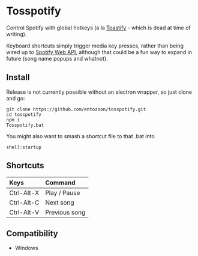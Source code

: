 # Tosspotify

Control Spotify with global hotkeys (a la [Toastify](https://github.com/aleab/toastify) - which is dead at time of writing).

Keyboard shortcuts simply trigger media key presses, rather than being wired up to [Spotify Web API](https://github.com/thelinmichael/spotify-web-api-node), although that could be a fun way to expand in future (song name popups and whatnot).

## Install

Release is not currently possible without an electron wrapper, so just clone and go:

    git clone https://github.com/entozoon/tosspotify.git
    cd tosspotify
    npm i
    Tosspotify.bat
    
You might also want to smash a shortcut file to that .bat into
    
    shell:startup

## Shortcuts

| Keys       | Command       |
| :--------- | :------------ |
| Ctrl-Alt-X | Play / Pause  |
| Ctrl-Alt-C | Next song     |
| Ctrl-Alt-V | Previous song |

## Compatibility

- Windows
